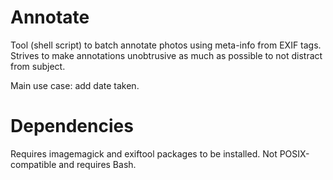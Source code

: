 # Annotate

Tool (shell script) to batch annotate photos using meta-info from EXIF tags.
Strives to make annotations unobtrusive as much as possible to not distract from subject.

Main use case: add date taken.

# Dependencies
Requires imagemagick and exiftool packages to be installed.
Not POSIX-compatible and requires Bash.


